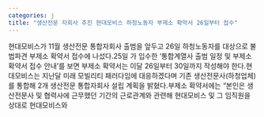 ```yaml
---
categories: j
title: "생산전문 자회사 추진 현대모비스 하청노동자 부제소 확약서 26일부터 접수"
---
```

현대모비스가 11월 생산전문 통합자회사 출범을 앞두고 26일 하청노동자를 대상으로 불법파견 부제소 확약서 접수에 나섰다.25일 가 입수한 ‘통합계열사 출범 일정 및 부제소 확약서 접수 안내’를 보면 부제소 확약서는 이달 26일부터 30일까지 작성해야 한다.현대모비스는 지난달 미래 모빌리티 패러다임에 대응하겠다며 기존 생산전문사(하청업체)를 통합해 2개 생산전문 통합자회사 설립 계획을 밝혔다.부제소 확약서에는 “본인은 생산전문사 및 협력사에 근무했던 기간의 근로관계와 관련해 현대모비스 및 그 임직원을 상대로 현대모비스와